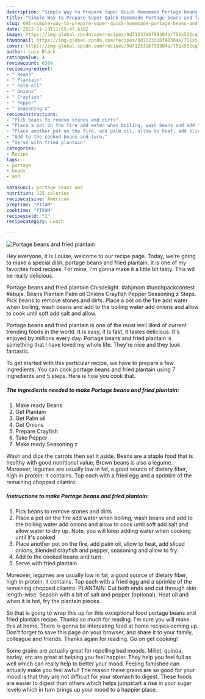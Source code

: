 ```yaml
---
description: "Simple Way to Prepare Super Quick Homemade Portage beans and fried plantain"
title: "Simple Way to Prepare Super Quick Homemade Portage beans and fried plantain"
slug: 691-simple-way-to-prepare-super-quick-homemade-portage-beans-and-fried-plantain
date: 2022-11-13T11:55:47.618Z
image: https://img-global.cpcdn.com/recipes/9d7123316f98304a/751x532cq70/portage-beans-and-fried-plantain-recipe-main-photo.jpg
thumbnail: https://img-global.cpcdn.com/recipes/9d7123316f98304a/751x532cq70/portage-beans-and-fried-plantain-recipe-main-photo.jpg
cover: https://img-global.cpcdn.com/recipes/9d7123316f98304a/751x532cq70/portage-beans-and-fried-plantain-recipe-main-photo.jpg
author: Luis Black
ratingvalue: 4
reviewcount: 6384
recipeingredient:
- " Beans"
- " Plantain"
- " Palm oil"
- " Onions"
- " Crayfish"
- " Pepper"
- " Seasoning z"
recipeinstructions:
- "Pick beans to remove stones and dirts"
- "Place a pot on the fire add water when boiling, wash beans and add to the boiling water add onions and allow to cook until soft add salt and allow water to dry up. Note, you will keep adding water when cooking until it&#39;s cooked"
- "Place another pot on the fire, add palm oil, allow to heat, add sliced onions, blended crayfish and pepper, seasoning and allow to fry."
- "Add to the cooked beans and turn."
- "Serve with fried plantain"
categories:
- Recipe
tags:
- portage
- beans
- and

katakunci: portage beans and 
nutrition: 125 calories
recipecuisine: American
preptime: "PT14M"
cooktime: "PT59M"
recipeyield: "1"
recipecategory: Lunch

---
```



![Portage beans and fried plantain](https://img-global.cpcdn.com/recipes/9d7123316f98304a/751x532cq70/portage-beans-and-fried-plantain-recipe-main-photo.jpg)

Hey everyone, it is Louise, welcome to our recipe page. Today, we're going to make a special dish, portage beans and fried plantain. It is one of my favorites food recipes. For mine, I'm gonna make it a little bit tasty. This will be really delicious.

Portage beans and fried plantain Chisdelight. #abjmom #lunchpackcontest #abuja. Beans Plantain Palm oil Onions Crayfish Pepper Seasoning z Steps. Pick beans to remove stones and dirts. Place a pot on the fire add water when boiling, wash beans and add to the boiling water add onions and allow to cook until soft add salt and allow.

Portage beans and fried plantain is one of the most well liked of current trending foods in the world. It is easy, it is fast, it tastes delicious. It's enjoyed by millions every day. Portage beans and fried plantain is something that I have loved my whole life. They're nice and they look fantastic.


To get started with this particular recipe, we have to prepare a few ingredients. You can cook portage beans and fried plantain using 7 ingredients and 5 steps. Here is how you cook that.

<!--inarticleads1-->

##### The ingredients needed to make Portage beans and fried plantain:

1. Make ready  Beans
1. Get  Plantain
1. Get  Palm oil
1. Get  Onions
1. Prepare  Crayfish
1. Take  Pepper
1. Make ready  Seasoning z


Wash and dice the carrots then set it aside. Beans are a staple food that is healthy with good nutritional value, Brown beans is also a legume. Moreover, legumes are usually low in fat, a good source of dietary fiber, high in protein; it contains. Top each with a fried egg and a sprinkle of the remaining chopped cilantro. 

<!--inarticleads2-->

##### Instructions to make Portage beans and fried plantain:

1. Pick beans to remove stones and dirts
1. Place a pot on the fire add water when boiling, wash beans and add to the boiling water add onions and allow to cook until soft add salt and allow water to dry up. Note, you will keep adding water when cooking until it&#39;s cooked
1. Place another pot on the fire, add palm oil, allow to heat, add sliced onions, blended crayfish and pepper, seasoning and allow to fry.
1. Add to the cooked beans and turn.
1. Serve with fried plantain


Moreover, legumes are usually low in fat, a good source of dietary fiber, high in protein; it contains. Top each with a fried egg and a sprinkle of the remaining chopped cilantro. PLANTAIN: Cut both ends and cut through skin length-wise. Season with a bit of salt and pepper (optional). Heat oil and when it is hot, fry the plantain pieces. 

So that is going to wrap this up for this exceptional food portage beans and fried plantain recipe. Thanks so much for reading. I'm sure you will make this at home. There is gonna be interesting food at home recipes coming up. Don't forget to save this page on your browser, and share it to your family, colleague and friends. Thanks again for reading. Go on get cooking!

Some grains are actually great for repelling bad moods. Millet, quinoa, barley, etc are great at helping you feel happier. They help you feel full as well which can really help to better your mood. Feeling famished can actually make you feel awful! The reason these grains are so good for your mood is that they are not difficult for your stomach to digest. These foods are easier to digest than others which helps jumpstart a rise in your sugar levels which in turn brings up your mood to a happier place.
